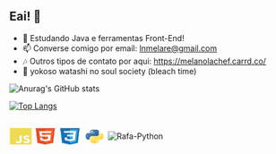 ## Eai! 👋


- 🌱 Estudando Java e ferramentas Front-End!
- 📫 Converse comigo por email: lnmelare@gmail.com
- 🎶 Outros tipos de contato por aqui: https://melanolachef.carrd.co/
- 🤺 yokoso watashi no soul society (bleach time)

![Anurag's GitHub stats](https://github-readme-stats.vercel.app/api?username=melanolachef&show_icons=true&theme=radical)

[![Top Langs](https://github-readme-stats.vercel.app/api/top-langs/?username=melanolachef&layout=compact)](https://github.com/anuraghazra/github-readme-stats)

<div style="display: inline_block"><br>
  <img align="center" alt="Rafa-Js" height="30" width="40" src="https://raw.githubusercontent.com/devicons/devicon/master/icons/javascript/javascript-plain.svg">
  <img align="center" alt="Rafa-HTML" height="30" width="40" src="https://raw.githubusercontent.com/devicons/devicon/master/icons/html5/html5-original.svg">
  <img align="center" alt="Rafa-CSS" height="30" width="40" src="https://raw.githubusercontent.com/devicons/devicon/master/icons/css3/css3-original.svg">
  <img align="center" alt="Rafa-Python" height="30" width="40" src="https://raw.githubusercontent.com/devicons/devicon/master/icons/python/python-original.svg">
  <img align="center" alt="Rafa-Python" height="30" width="40" 
            <img src="https://cdn.jsdelivr.net/gh/devicons/devicon@latest/icons/java/java-original.svg" />
          
</div>
